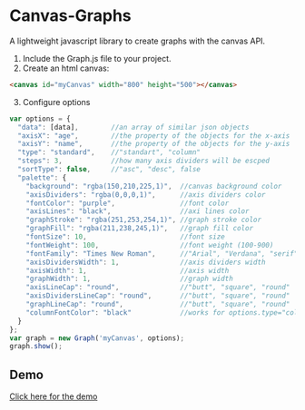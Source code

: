 # Canvas-Graphs
A lightweight javascript library to create graphs with the canvas API.

1. Include the Graph.js file to your project.
2. Create an html canvas:
```html
<canvas id="myCanvas" width="800" height="500"></canvas>
```
3. Configure options<br/>
```javascript
var options = {
  "data": [data],        //an array of similar json objects
  "axisX": "age",        //the property of the objects for the x-axis
  "axisY": "name",       //the property of the objects for the y-axis
  "type": "standard",    //"standart", "column"
  "steps": 3,            //how many axis dividers will be escped
  "sortType": false,     //"asc", "desc", false
  "palette": {
    "background": "rgba(150,210,225,1)",  //canvas background color
    "axisDividers": "rgba(0,0,0,1)",      //axis dividers color
    "fontColor": "purple",                //font color
    "axisLines": "black",                 //axi lines color
    "graphStroke": "rgba(251,253,254,1)", //graph stroke color
    "graphFill": "rgba(211,238,245,1)",   //graph fill color
    "fontSize": 10,                       //font size
    "fontWeight": 100,                    //font weight (100-900)
    "fontFamily": "Times New Roman",      //"Arial", "Verdana", "serif", "sans-serif", "Times New Roman"
    "axisDividersWidth": 1,               //axis dividers width
    "axisWidth": 1,                       //axis width
    "graphWidth": 1,                      //graph width
    "axisLineCap": "round",               //"butt", "square", "round"
    "axisDividersLineCap": "round",       //"butt", "square", "round"
    "graphLineCap": "round",              //"butt", "square", "round"
    "columnFontColor": "black"            //works for options.type="column"
  }
};
var graph = new Graph('myCanvas', options);
graph.show();
```

## Demo

[Click here for the demo](https://siteland.eu/tools/canvas-graphs/)


